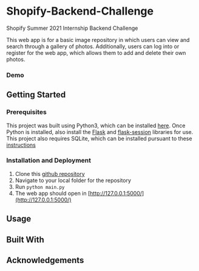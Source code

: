 # Shopify-Backend-Challenge

Shopify Summer 2021 Internship Backend Challenge

This web app is for a basic image repository in which users can view and search through a gallery of photos. Additionally, users can log into or register for the web app, which allows them to add and delete their own photos.

### Demo

## Getting Started

### Prerequisites
This project was built using Python3, which can be installed [here](https://www.python.org/downloads/). Once Python is installed, also install the [Flask](https://flask.palletsprojects.com/en/1.1.x/installation/) and [flask-session](https://flask-session.readthedocs.io/en/latest/) libraries for use.
This project also requires SQLite, which can be installed pursuant to these [instructions](https://www.tutorialspoint.com/sqlite/sqlite_installation.htm)

### Installation and Deployment
1. Clone this [github repository](https://github.com/jye-1243/Shopify-Backend-Challenge)
2. Navigate to your local folder for the repository
3. Run `python main.py`
4. The web app should open in [http://127.0.0.1:5000/](http://127.0.0.1:5000/)

## Usage

## Built With

## Acknowledgements

